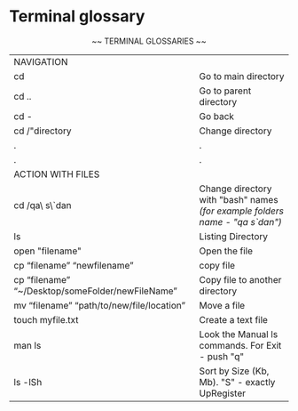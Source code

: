 # Terminal glossary

<p align="center">
~~ TERMINAL GLOSSARIES ~~
    
  <table align="center">
   <tr><td>NAVIGATION</td><td>  </td> </tr>
    <tr><td> cd </td>
  <td> Go to main directory </td></tr>
    <tr><td> cd .. </td>
  <td> Go to parent directory </td></tr>
    <tr><td> cd - </td>
  <td> Go back </td></tr>
  <tr>
     <td> cd  /"directory </td>
    <td> Change directory</td>
       <tr><td>.</td><td> . </td> </tr>
       <tr><td>.</td><td> .</td> </tr>
 <tr><td>ACTION WITH FILES</td><td>  </td> </tr>
    <tr><td> cd /qa\ s\`dan </td>
  <td> Change directory with "bash" names <br><i>(for example folders name - "qa s`dan")</i></br></td></tr>
    <tr><td>ls</td>
  <td> Listing Directory</td></tr>
    <tr><td> open "filename"</td>
  <td> Open the file</td></tr>
    <tr><td> cp “filename” “newfilename”</td>
  <td> copy file </td></tr>
    <tr><td> cp “filename” “~/Desktop/someFolder/newFileName”</td>
  <td> Copy file to another directory </td></tr>
      <tr><td> mv “filename” “path/to/new/file/location” </td>
  <td> Move a file </td></tr>
        <tr><td> touch myfile.txt </td>
  <td> Create a text file </td></tr>
    <tr><td> man ls</td>
  <td> Look the Manual ls commands. For Exit - push "q" </td></tr>
    <tr> <td>ls -lSh</td>
  <td> Sort by Size (Kb, Mb). "S" - exactly UpRegister</td></tr>
    </table>
</p>
